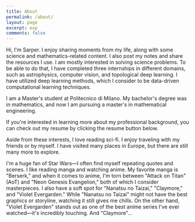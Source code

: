 ```yaml
---
title: About
permalink: /about/
layout: page
excerpt: exp
comments: false
---
```


Hi, I'm Sarper. I enjoy sharing moments from my life, along with some science and mathematics-related content. I also post my notes and share the resources I use. I am mostly interested in solving science problems. To be able to do that, I have completed three internships in different domains, such as astrophysics, computer vision, and topological deep learning. I have utilized deep learning methods, which I consider to be data-driven computational learning techniques.

I am a Master's student at Politecnico di Milano. My bachelor's degree was in mathematics, and now I am pursuing a master's in mathematical engineering.

If you're interested in learning more about my professional background, you can check out my resume by clicking the resume button below.

Aside from these interests, I love reading sci-fi. I enjoy traveling with my friends or by myself. I have visited many places in Europe, but there are still many more to explore.

I'm a huge fan of Star Wars—I often find myself repeating quotes and scenes. I like reading manga and watching anime. My favorite manga is "Berserk," and when it comes to anime, I'm torn between "Attack on Titan" (AoT) and "Neon Genesis Evangelion," both of which I consider masterpieces. I also have a soft spot for "Nanatsu no Taizai," "Claymore," and "Violet Evergarden." While "Nanatsu no Taizai" might not have the best graphics or storyline, watching it still gives me chills. On the other hand, "Violet Evergarden" stands out as one of the best anime series I've ever watched—it's incredibly touching. And "Claymore"...